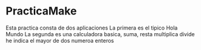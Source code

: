 # PracticaMake
Esta practica consta de dos aplicaciones
La primera es el tipico Hola Mundo
La segunda es una calculadora basica, suma, resta multiplica divide he indica el mayor de dos numeroa enteros
